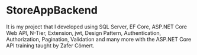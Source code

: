 # StoreAppBackend
It is my project that I developed using SQL Server, EF Core, ASP.NET Core Web API, N-Tier, Extension, jwt, Design Pattern, Authentication, Authorization, Pagination, Validation and many more with the ASP.NET Core API training taught by Zafer Cömert.

